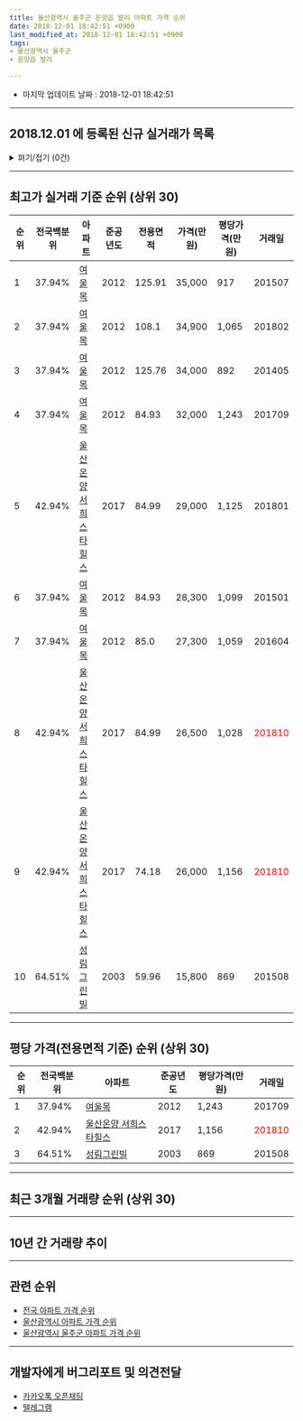 ```yaml
---
title: 울산광역시 울주군 온양읍 발리 아파트 가격 순위
date: 2018-12-01 18:42:51 +0900
last_modified_at: 2018-12-01 18:42:51 +0900
tags:
- 울산광역시 울주군
- 온양읍 발리

---
```


* 마지막 업데이트 날짜 : 2018-12-01 18:42:51

---

## 2018.12.01 에 등록된 신규 실거래가 목록

<details>
<summary>펴기/접기 (0건)</summary>
<div markdown="1">

|아파트|전국백분위|준공년도|전용면적|가격(만원)|평당가격(만원)|거래일|
|---|---|---|---|---|---|---|
|없음|||||||


</div>
</details>

---

## 최고가 실거래 기준 순위 (상위 30)


|순위|전국백분위|아파트|준공년도|전용면적|가격(만원)|평당가격(만원)|거래일|
|---|---|---|---|---|---|---|---|
|1|37.94%|[여울목](https://search.naver.com/search.naver?query=%EC%9A%B8%EC%82%B0%EA%B4%91%EC%97%AD%EC%8B%9C+%EC%9A%B8%EC%A3%BC%EA%B5%B0+%EC%98%A8%EC%96%91%EC%9D%8D+%EB%B0%9C%EB%A6%AC+%EC%97%AC%EC%9A%B8%EB%AA%A9)|2012|125.91|35,000|917|201507|
|2|37.94%|[여울목](https://search.naver.com/search.naver?query=%EC%9A%B8%EC%82%B0%EA%B4%91%EC%97%AD%EC%8B%9C+%EC%9A%B8%EC%A3%BC%EA%B5%B0+%EC%98%A8%EC%96%91%EC%9D%8D+%EB%B0%9C%EB%A6%AC+%EC%97%AC%EC%9A%B8%EB%AA%A9)|2012|108.1|34,900|1,065|201802|
|3|37.94%|[여울목](https://search.naver.com/search.naver?query=%EC%9A%B8%EC%82%B0%EA%B4%91%EC%97%AD%EC%8B%9C+%EC%9A%B8%EC%A3%BC%EA%B5%B0+%EC%98%A8%EC%96%91%EC%9D%8D+%EB%B0%9C%EB%A6%AC+%EC%97%AC%EC%9A%B8%EB%AA%A9)|2012|125.76|34,000|892|201405|
|4|37.94%|[여울목](https://search.naver.com/search.naver?query=%EC%9A%B8%EC%82%B0%EA%B4%91%EC%97%AD%EC%8B%9C+%EC%9A%B8%EC%A3%BC%EA%B5%B0+%EC%98%A8%EC%96%91%EC%9D%8D+%EB%B0%9C%EB%A6%AC+%EC%97%AC%EC%9A%B8%EB%AA%A9)|2012|84.93|32,000|1,243|201709|
|5|42.94%|[울산온양 서희스타힐스](https://search.naver.com/search.naver?query=%EC%9A%B8%EC%82%B0%EA%B4%91%EC%97%AD%EC%8B%9C+%EC%9A%B8%EC%A3%BC%EA%B5%B0+%EC%98%A8%EC%96%91%EC%9D%8D+%EB%B0%9C%EB%A6%AC+%EC%9A%B8%EC%82%B0%EC%98%A8%EC%96%91+%EC%84%9C%ED%9D%AC%EC%8A%A4%ED%83%80%ED%9E%90%EC%8A%A4)|2017|84.99|29,000|1,125|201801|
|6|37.94%|[여울목](https://search.naver.com/search.naver?query=%EC%9A%B8%EC%82%B0%EA%B4%91%EC%97%AD%EC%8B%9C+%EC%9A%B8%EC%A3%BC%EA%B5%B0+%EC%98%A8%EC%96%91%EC%9D%8D+%EB%B0%9C%EB%A6%AC+%EC%97%AC%EC%9A%B8%EB%AA%A9)|2012|84.93|28,300|1,099|201501|
|7|37.94%|[여울목](https://search.naver.com/search.naver?query=%EC%9A%B8%EC%82%B0%EA%B4%91%EC%97%AD%EC%8B%9C+%EC%9A%B8%EC%A3%BC%EA%B5%B0+%EC%98%A8%EC%96%91%EC%9D%8D+%EB%B0%9C%EB%A6%AC+%EC%97%AC%EC%9A%B8%EB%AA%A9)|2012|85.0|27,300|1,059|201604|
|8|42.94%|[울산온양 서희스타힐스](https://search.naver.com/search.naver?query=%EC%9A%B8%EC%82%B0%EA%B4%91%EC%97%AD%EC%8B%9C+%EC%9A%B8%EC%A3%BC%EA%B5%B0+%EC%98%A8%EC%96%91%EC%9D%8D+%EB%B0%9C%EB%A6%AC+%EC%9A%B8%EC%82%B0%EC%98%A8%EC%96%91+%EC%84%9C%ED%9D%AC%EC%8A%A4%ED%83%80%ED%9E%90%EC%8A%A4)|2017|84.99|26,500|1,028|<span style="color:red">201810</span>|
|9|42.94%|[울산온양 서희스타힐스](https://search.naver.com/search.naver?query=%EC%9A%B8%EC%82%B0%EA%B4%91%EC%97%AD%EC%8B%9C+%EC%9A%B8%EC%A3%BC%EA%B5%B0+%EC%98%A8%EC%96%91%EC%9D%8D+%EB%B0%9C%EB%A6%AC+%EC%9A%B8%EC%82%B0%EC%98%A8%EC%96%91+%EC%84%9C%ED%9D%AC%EC%8A%A4%ED%83%80%ED%9E%90%EC%8A%A4)|2017|74.18|26,000|1,156|<span style="color:red">201810</span>|
|10|64.51%|[성림그린빌](https://search.naver.com/search.naver?query=%EC%9A%B8%EC%82%B0%EA%B4%91%EC%97%AD%EC%8B%9C+%EC%9A%B8%EC%A3%BC%EA%B5%B0+%EC%98%A8%EC%96%91%EC%9D%8D+%EB%B0%9C%EB%A6%AC+%EC%84%B1%EB%A6%BC%EA%B7%B8%EB%A6%B0%EB%B9%8C)|2003|59.96|15,800|869|201508|


---

## 평당 가격(전용면적 기준) 순위 (상위 30)


|순위|전국백분위|아파트|준공년도|평당가격(만원)|거래일|
|---|---|---|---|---|---|
|1|37.94%|[여울목](https://search.naver.com/search.naver?query=%EC%9A%B8%EC%82%B0%EA%B4%91%EC%97%AD%EC%8B%9C+%EC%9A%B8%EC%A3%BC%EA%B5%B0+%EC%98%A8%EC%96%91%EC%9D%8D+%EB%B0%9C%EB%A6%AC+%EC%97%AC%EC%9A%B8%EB%AA%A9)|2012|1,243|201709|
|2|42.94%|[울산온양 서희스타힐스](https://search.naver.com/search.naver?query=%EC%9A%B8%EC%82%B0%EA%B4%91%EC%97%AD%EC%8B%9C+%EC%9A%B8%EC%A3%BC%EA%B5%B0+%EC%98%A8%EC%96%91%EC%9D%8D+%EB%B0%9C%EB%A6%AC+%EC%9A%B8%EC%82%B0%EC%98%A8%EC%96%91+%EC%84%9C%ED%9D%AC%EC%8A%A4%ED%83%80%ED%9E%90%EC%8A%A4)|2017|1,156|<span style="color:red">201810</span>|
|3|64.51%|[성림그린빌](https://search.naver.com/search.naver?query=%EC%9A%B8%EC%82%B0%EA%B4%91%EC%97%AD%EC%8B%9C+%EC%9A%B8%EC%A3%BC%EA%B5%B0+%EC%98%A8%EC%96%91%EC%9D%8D+%EB%B0%9C%EB%A6%AC+%EC%84%B1%EB%A6%BC%EA%B7%B8%EB%A6%B0%EB%B9%8C)|2003|869|201508|


---

## 최근 3개월 거래량 순위 (상위 30)


<div style="width:100%;">
    <canvas id="deal_count_ranking" height="250"></canvas>
</div>


<script>
new Chart(document.getElementById("deal_count_ranking"), {
    type: 'horizontalBar',
    data: {
        labels: ['울산온양 서희스타힐스', '여울목'],
        datasets: [{
            label: '실거래 수',
            data: [2, 1],
            borderColor: "rgba(255, 0, 128, 1)",
            backgroundColor: "rgba(255, 0, 128, 0.5)",
            fill: false,
        }]
    },
    options: {
        responsive: true,
        title: {
            display: true,
            text: '최근 3개월 거래량 순위'
        },
        tooltips: {
            mode: 'index',
            intersect: false,
            callbacks: {
                title: function(tooltipItems, data) {
                    return "실거래 수:";
                },
                label: function(tooltipItem, data) {
                    return data.labels[tooltipItem.index] + ": " + tooltipItem.xLabel;
                }
            }
        },
        hover: {
            mode: 'nearest',
            intersect: true
        },
        scales: {
            xAxes: [{
                display: true,
                scaleLabel: {
                    display: true,
                    labelString: '실거래 수'
                },
                ticks: {
                    suggestedMin: 0,
                }
            }],
            yAxes: [{
                display: true,
                ticks: {
                    autoSkip: false,
                    callback: function(value, index, values) {
                        if (value.length > 15)
                            return value.substr(0, 13) + "...";
                        else
                            return value;
                    }
                },
                scaleLabel: {
                    display: false,
                }
            }]
        }
    }
});

</script>


---

## 10년 간 거래량 추이


<div style="width:100%;">
    <canvas id="deal_progress" height="250"></canvas>
</div>

<script>
new Chart(document.getElementById("deal_progress"), {
    type: 'line',
    data: {
        labels: ['200812','200901','200902','200903','200904','200905','200906','200907','200908','200909','200910','200911','200912','201001','201002','201003','201004','201005','201006','201007','201008','201009','201010','201011','201012','201101','201102','201103','201104','201105','201106','201107','201108','201109','201110','201111','201112','201201','201202','201203','201204','201205','201206','201207','201208','201209','201210','201211','201212','201301','201302','201303','201304','201305','201306','201307','201308','201309','201310','201311','201312','201401','201402','201403','201404','201405','201406','201407','201408','201409','201410','201411','201412','201501','201502','201503','201504','201505','201506','201507','201508','201509','201510','201511','201512','201601','201602','201603','201604','201605','201606','201607','201608','201609','201610','201611','201612','201701','201702','201703','201704','201705','201706','201707','201708','201709','201710','201711','201712','201801','201802','201803','201804','201805','201806','201807','201808','201809','201810','201811','201812'],
        datasets: [{
            label: '실거래 수',
            pointRadius: 1,
            data: [0, 0, 0, 0, 0, 0, 0, 0, 0, 0, 0, 0, 0, 0, 0, 0, 0, 0, 0, 0, 0, 0, 0, 0, 0, 0, 0, 0, 0, 0, 0, 0, 0, 0, 0, 0, 0, 0, 3, 1, 1, 1, 0, 1, 8, 3, 4, 9, 7, 9, 7, 4, 5, 9, 9, 4, 5, 10, 15, 6, 10, 7, 8, 12, 7, 9, 11, 2, 2, 9, 5, 8, 5, 7, 10, 12, 5, 3, 5, 6, 4, 7, 3, 4, 1, 3, 1, 4, 7, 1, 6, 3, 1, 5, 4, 4, 3, 1, 1, 2, 1, 0, 1, 3, 1, 23, 10, 9, 5, 1, 5, 2, 1, 0, 5, 0, 2, 1, 3, 0, 0],
            borderColor: "rgba(255, 201, 14, 1)",
            backgroundColor: "rgba(255, 201, 14, 0.5)",
            fill: true,
        }]
    },
    options: {
        responsive: true,
        title: {
            display: true,
            text: '10년간 거래량 추이'
        },
        tooltips: {
            mode: 'index',
            intersect: false,
        },
        hover: {
            mode: 'nearest',
            intersect: true
        },
        scales: {
            xAxes: [{
                display: true,
                scaleLabel: {
                    display: true,
                    labelString: '년/월'
                }
            }],
            yAxes: [{
                display: true,
                ticks: {
                    suggestedMin: 0,
                },
                scaleLabel: {
                    display: true,
                    labelString: '실거래 수'
                }
            }]
        }
    }
});

</script>


---

## 관련 순위

- [전국 아파트 가격 순위](https://inasie.github.io/apt-ranking/전국)
- [울산광역시 아파트 가격 순위](https://inasie.github.io/apt-ranking/울산광역시)
- [울산광역시 울주군 아파트 가격 순위](https://inasie.github.io/apt-ranking/울산광역시-울주군)


---

## 개발자에게 버그리포트 및 의견전달

- [카카오톡 오픈채팅](https://open.kakao.com/o/gLJUAP4)
- [텔레그램](https://t.me/inasie)

